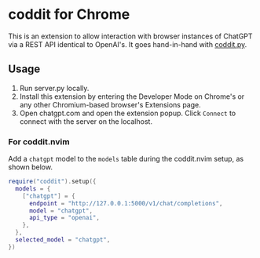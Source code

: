 # coddit for Chrome

This is an extension to allow interaction with browser instances of ChatGPT via a REST API identical to OpenAI's. It goes hand-in-hand with [coddit.py](https://github.com/presindent/coddit.py).

## Usage

1. Run server.py locally.
1. Install this extension by entering the Developer Mode on Chrome's or any other Chromium-based browser's Extensions page.
1. Open chatgpt.com and open the extension popup. Click `Connect` to connect with the server on the localhost.

### For coddit.nvim

Add a `chatgpt` model to the `models` table during the coddit.nvim setup, as shown below.

```lua
require("coddit").setup({
  models = {
    ["chatgpt"] = {
      endpoint = "http://127.0.0.1:5000/v1/chat/completions",
      model = "chatgpt",
      api_type = "openai",
    },
  },
  selected_model = "chatgpt",
})
```
